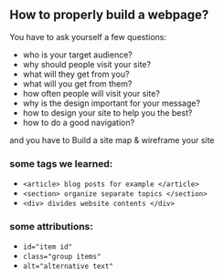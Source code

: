 ## How to properly build a webpage?
You have to ask yourself a few questions:

- who is your target audience?
- why should people visit your site?
- what will they get from you?
- what will you get from them?
- how often people will visit your site?
- why is the design important for your message?
- how to design your site to help you the best?
- how to do a good navigation?

and you have to Build a site map &
wireframe your site

### some tags we learned:
- `<article> blog posts for example </article>`
- `<section> organize separate topics </section>`
- `<div> divides website contents </div>`


### some attributions:
- `id="item id"`
- `class="group items"`
- `alt="alternative text"`